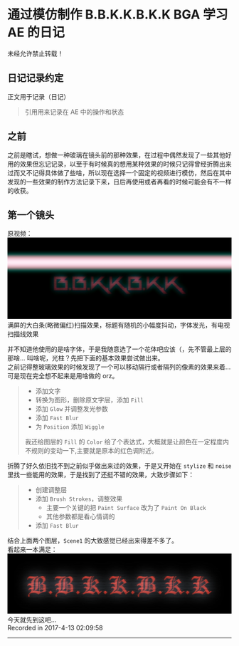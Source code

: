 # 通过模仿制作 B.B.K.K.B.K.K BGA 学习 AE 的日记
 未经允许禁止转载！

## 日记记录约定
 正文用于记录（日记）
 > 引用用来记录在 AE 中的操作和状态

## 之前
 之前是瞎试，想做一种玻璃在镜头前的那种效果，在过程中偶然发现了一些其他好用的效果但忘记记录，以至于有时候真的想用某种效果的时候只记得曾经折腾出来过而又不记得具体做了些啥，所以现在选择一个固定的视频进行模仿，然后在其中发现的一些效果的制作方法记录下来，日后再使用或者再看的时候可能会有不一样的收获。

## 第一个镜头
 原视频：  
 ![scene1](images/scene1.png)  
 满屏的大白条(略微偏红)扫描效果，标题有随机的小幅度抖动，字体发光，有电视扫描线效果  

 并不知道他使用的是啥字体，于是我随意选了一个花体吧应该（，先不管最上层的那啥... 叫啥呢，光柱？先把下面的基本效果尝试做出来。  
 之前记得整玻璃效果的时候发现了一个可以移动隔行或者隔列的像素的效果来着...可是现在完全想不起来是用啥做的 orz。

 > * 添加文字 
 > * 转换为图形，删除原文字层，添加 `Fill`
 > * 添加 `Glow` 并调整发光参数
 > * 添加 `Fast Blur`
 > * 为 `Position` 添加 `Wiggle`
 >
 > 我还给图层的 `Fill` 的 `Color` 给了个表达式，大概就是让颜色在一定程度内不规则的变动一下,主要就是原本的红色调附近。

 折腾了好久依旧找不到之前似乎做出来过的效果，于是又开始在 `stylize` 和 `noise` 里找一些能用的效果，于是找到了还挺不错的效果，大致步骤如下：

 > * 创建调整层
 > * 添加 `Brush Strokes`，调整效果
 >      * 主要一个关键的把 `Paint Surface` 改为了 `Paint On Black`
 >      * 其他参数都是看心情调的
 > * 添加 `Fast Blur`

 结合上面两个图层，`Scene1` 的大致感觉已经出来得差不多了。  
 看起来一本满足：  
 ![scene1.fake](images/scene1.fake.png)  
 今天就先到这吧...  
 Recorded in 2017-4-13 02:09:58

---
